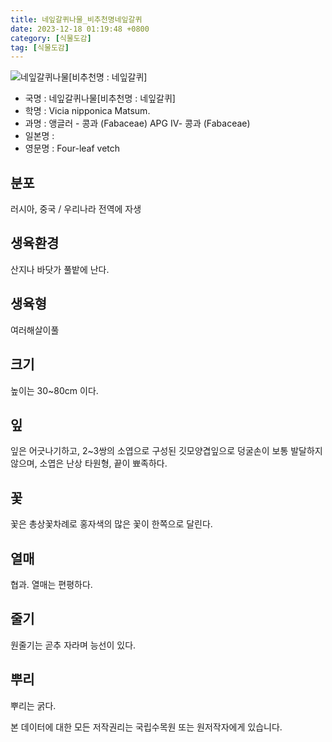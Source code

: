 ```yaml
---
title: 네잎갈퀴나물_비추천명네잎갈퀴
date: 2023-12-18 01:19:48 +0800
category: [식물도감]
tag: [식물도감]
---
```




![네잎갈퀴나물[비추천명 : 네잎갈퀴]](/fileUpload/plants/basic/Leguminosae/Vicia/24013/24013_1_th2.jpg)
- 국명 : 네잎갈퀴나물[비추천명 : 네잎갈퀴]
- 학명 : Vicia nipponica Matsum.
- 과명 : 앵글러 - 콩과 (Fabaceae) APG Ⅳ- 콩과 (Fabaceae)
- 일본명 : 
- 영문명 : Four-leaf vetch


## 분포
러시아, 중국 / 우리나라 전역에 자생
## 생육환경
산지나 바닷가 풀밭에 난다.
## 생육형
여러해살이풀
## 크기
높이는 30~80cm 이다.
## 잎
잎은 어긋나기하고, 2~3쌍의 소엽으로 구성된 깃모양겹잎으로 덩굴손이 보통 발달하지 않으며, 소엽은 난상 타원형, 끝이 뾰족하다.
## 꽃
꽃은 총상꽃차례로 홍자색의 많은 꽃이 한쪽으로 달린다.
## 열매
협과. 열매는 편평하다. 
## 줄기
원줄기는 곧추 자라며 능선이 있다.
## 뿌리
뿌리는 굵다.






본 데이터에 대한 모든 저작권리는 국립수목원 또는 원저작자에게 있습니다.
